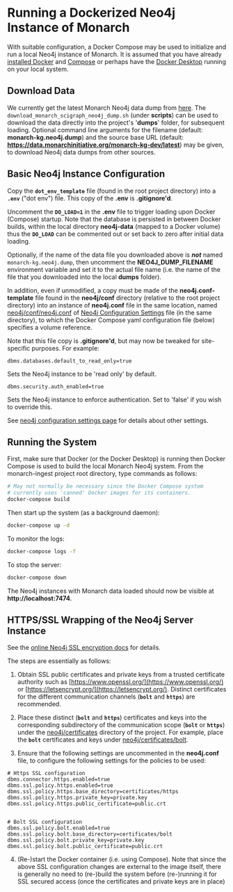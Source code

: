 # Running a Dockerized Neo4j Instance of Monarch

With suitable configuration, a Docker Compose may be used to initialize and run a local Neo4j instance of Monarch.  It is assumed that you have already [installed Docker](https://docs.docker.com/get-docker/) and [Compose](https://docker-docs.netlify.app/compose/install/) or perhaps have the [Docker Desktop](https://docs.docker.com/compose/install/) running on your local system.

## Download Data

We currently get the latest Monarch Neo4j data dump from 
[here](https://data.monarchinitiative.org/monarch-kg-dev/latest/monarch-kg.neo4j.dump). The `download_monarch_scigraph_neo4j_dump.sh` (under **scripts**) can be used to download the data directly into the project's '**dumps**' folder, for subsequent loading. Optional command line arguments for the filename (default: **monarch-kg.neo4j.dump**) and the source base URL (default: **https://data.monarchinitiative.org/monarch-kg-dev/latest**) may be given, to download Neo4j data dumps from other sources.

## Basic Neo4j Instance Configuration

Copy the **`dot_env_template`** file (found in the root project directory) into a **`.env`** ("dot env") file. This copy of the **.env** is **.gitignore'd**.

Uncomment the **`DO_LOAD=1`** in the **.env** file to trigger loading upon Docker (Compose) startup.  Note that the database is persisted in between Docker builds, within the local directory **neo4j-data** (mapped to a Docker volume) thus the **`DO_LOAD`** can be commented out or set back to zero after initial data loading. 

Optionally, if the name of the data file you downloaded above is _**not**_ named `monarch-kg.neo4j.dump`, then uncomment the **NEO4J_DUMP_FILENAME** environment variable and set it to the actual file name (i.e. the name of the file that you downloaded into the local **dumps** folder).

In addition, even if unmodified, a copy must be made of the **neo4j.conf-template** file found in the **neo4j/conf** directory (relative to the root project directory) into an instance of **neo4j.conf** file in the same location, named [neo4j/conf/neo4j.conf](neo4j/conf/neo4j.conf) of [Neo4j Configuration Settings](https://neo4j.com/docs/operations-manual/current/reference/configuration-settings) file (in the same directory), to which the Docker Compose yaml configuration file (below) specifies a volume reference. 

Note that this file copy is **.gitignore'd**, but may now be tweaked for site-specific purposes. For example:

```properties
dbms.databases.default_to_read_only=true
```

Sets the Neo4j instance to be 'read only' by default.

```properties
dbms.security.auth_enabled=true
```

Sets the Neo4j instance to enforce authentication. Set to 'false' if you wish to override this.

See [neo4j configuration settings page](https://neo4j.com/docs/operations-manual/4.4/reference/configuration-settings/) for details about other settings.

## Running the System

First, make sure that Docker (or the Docker Desktop) is running then Docker Compose is used to build the local Monarch Neo4j system. From the monarch-ingest project root directory, type commands as follows:

```bash
# May not normally be necessary since the Docker Compose system
# currently uses 'canned' Docker images for its containers.
docker-compose build
```

Then start up the system (as a background daemon):

```bash
docker-compose up -d
```

To monitor the logs:

```bash
docker-compose logs -f
```

To stop the server:

```bash
docker-compose down
```

The Neo4j instances with Monarch data loaded should now be visible at **http://localhost:7474**.

## HTTPS/SSL Wrapping of the Neo4j Server Instance

See the [online Neo4j SSL encryption docs](https://neo4j.com/docs/operations-manual/current/docker/security/) for details.

The steps are essentially as follows:

1. Obtain SSL public certificates and private keys from a trusted certificate authority such as [https://www.openssl.org/](https://www.openssl.org/) or [https://letsencrypt.org/](https://letsencrypt.org/). Distinct certificates for the different communication channels (**`bolt`** and **`https`**) are recommended.

2. Place these distinct (**`bolt`** and **`https`**) certificates and keys into the corresponding subdirectory of the communication scope (**`bolt`** or **`https`**) under the [neo4j/certificates](neo4j/certificates) directory of the project. For example, place the **`bolt`** certificates and keys under [neo4j/certificates/bolt](neo4j/certificates/bolt).

3. Ensure that the following settings are uncommented in the **neo4j.conf** file, to configure the following settings for the policies to be used:

```properties
# Https SSL configuration
dbms.connector.https.enabled=true
dbms.ssl.policy.https.enabled=true
dbms.ssl.policy.https.base_directory=certificates/https
dbms.ssl.policy.https.private_key=private.key
dbms.ssl.policy.https.public_certificate=public.crt


# Bolt SSL configuration
dbms.ssl.policy.bolt.enabled=true
dbms.ssl.policy.bolt.base_directory=certificates/bolt
dbms.ssl.policy.bolt.private_key=private.key
dbms.ssl.policy.bolt.public_certificate=public.crt
```

4. (Re-)start the Docker container (i.e. using Compose). Note that since the above SSL configuration changes are external to the image itself, there is generally no need to (re-)build the system before (re-)running it for SSL secured access (once the certificates and private keys are in place)
